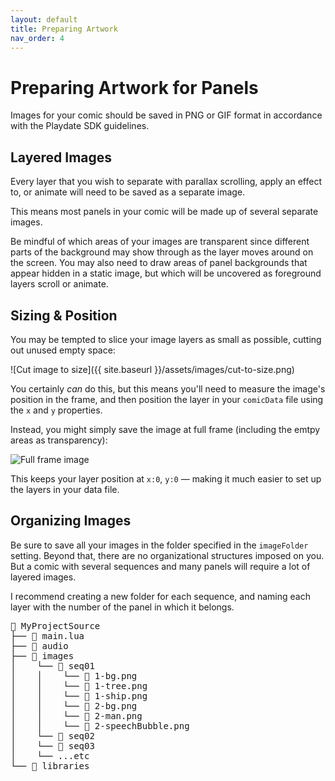 ```yaml
---
layout: default
title: Preparing Artwork
nav_order: 4
---
```


# Preparing Artwork for Panels

Images for your comic should be saved in PNG or GIF format in accordance with the Playdate SDK guidelines.

## Layered Images

Every layer that you wish to separate with parallax scrolling, apply an effect to, or animate will need to be saved as a separate image.

This means most panels in your comic will be made up of several separate images.

Be mindful of which areas of your images are transparent since different parts of the background may show through as the layer moves around on the screen. You may also need to draw areas of panel backgrounds that appear hidden in a static image, but which will be uncovered as foreground layers scroll or animate.

## Sizing & Position

You may be tempted to slice your image layers as small as possible, cutting out unused empty space:

![Cut image to size]({{ site.baseurl }}/assets/images/cut-to-size.png)

You certainly _can_ do this, but this means you'll need to measure the image's position in the frame, and then position the layer in your `comicData` file using the `x` and `y` properties.

Instead, you might simply save the image at full frame (including the emtpy areas as transparency):

![Full frame image]({{site.baseurl}}/assets/images/cut-full-frame.png)

This keeps your layer position at `x:0`, `y:0` — making it much easier to set up the layers in your data file.

## Organizing Images

Be sure to save all your images in the folder specified in the `imageFolder` setting. Beyond that, there are no organizational structures imposed on you. But a comic with several sequences and many panels will require a lot of layered images.

I recommend creating a new folder for each sequence, and naming each layer with the number of the panel in which it belongs.

<pre>
📁 MyProjectSource
├── 📄 main.lua
├── 📁 audio
├── 📁 images
│    └── 📁 seq01
│    │    └── 📄 1-bg.png
│    │    └── 📄 1-tree.png
│    │    └── 📄 1-ship.png
│    │    └── 📄 2-bg.png
│    │    └── 📄 2-man.png
│    │    └── 📄 2-speechBubble.png
│    └── 📁 seq02
│    └── 📁 seq03
│    └── ...etc
└── 📁 libraries
</pre>
